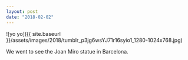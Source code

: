 ```yaml
---
layout: post
date: "2018-02-02"
---
```


![yo yo]({{ site.baseurl }}/assets/images/2018/tumblr_p3jg6wsYJ71r16syio1_1280-1024x768.jpg)

We went to see the Joan Miro statue in Barcelona.
